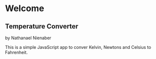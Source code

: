 # Welcome
## Temperature Converter
by Nathanael Nienaber

This is a simple JavaScript app to conver Kelvin, Newtons and Celsius to Fahrenheit. 
